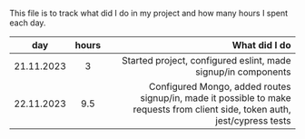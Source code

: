 This file is to track what did I do in my project and how many hours I spent each day.

| day        | hours           | What did I do  |
| ---------- |:---------------:| --------------:|
| 21.11.2023 |        3        | Started project, configured eslint, made signup/in components |
| 22.11.2023 |       9.5       | Configured Mongo, added routes signup/in, made it possible to make requests from client side, token auth, jest/cypress tests|
